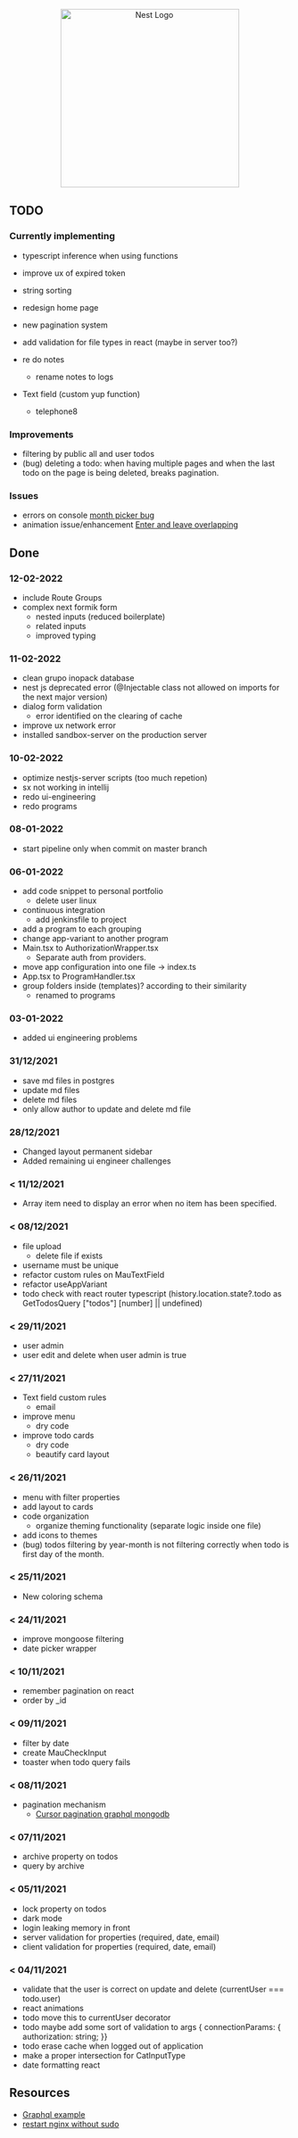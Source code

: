 <p align="center">
  <a href="http://nestjs.com/" target="blank"><img src="https://nestjs.com/img/logo_text.svg" width="320" alt="Nest Logo" /></a>
</p>

## TODO

### Currently implementing

* typescript inference when using functions
* improve ux of expired token
* string sorting

* redesign home page
* new pagination system
* add validation for file types in react (maybe in server too?)
* re do notes
  * rename notes to logs
* Text field (custom yup function)
  * telephone8
  
  
### Improvements


* filtering by public all and user todos
* (bug) deleting a todo: when having multiple pages and when the last todo on the page is being deleted, breaks pagination.


### Issues

* errors on console [month picker bug](https://github.com/mui-org/material-ui/issues/28352)
* animation issue/enhancement [Enter and leave overlapping](https://github.com/pmndrs/react-spring/issues/1064)

## Done

### 12-02-2022

* include Route Groups
* complex next formik form
  * nested inputs (reduced boilerplate)
  * related inputs
  * improved typing

### 11-02-2022

* clean grupo inopack database
* nest js deprecated error (@Injectable class not allowed on imports for the next major version)
* dialog form validation
  * error identified on the clearing of cache
* improve ux network error
* installed sandbox-server on the production server

### 10-02-2022

* optimize nestjs-server scripts (too much repetion)
* sx not working in intellij
* redo ui-engineering
* redo programs


### 08-01-2022

* start pipeline only when commit on master branch


### 06-01-2022

* add code snippet to personal portfolio
  * delete user linux
* continuous integration
  * add jenkinsfile to project
* add a program to each grouping
* change app-variant to another program
* Main.tsx to AuthorizationWrapper.tsx
  * Separate auth from providers.
* move app configuration into one file -> index.ts
* App.tsx to ProgramHandler.tsx
* group folders inside (templates)? according to their similarity
  * renamed to programs


### 03-01-2022 

* added ui engineering problems

### 31/12/2021

* save md files in postgres
* update md files
* delete md files
* only allow author to update and delete md file


### 28/12/2021

* Changed layout permanent sidebar
* Added remaining ui engineer challenges


### < 11/12/2021

* Array item need to display an error when no item has been specified.


### < 08/12/2021

* file upload
  * delete file if exists
* username must be unique
* refactor custom rules on MauTextField
* refactor useAppVariant
* todo check with react router typescript (history.location.state?.todo as GetTodosQuery ["todos"] [number] || undefined)

### < 29/11/2021

* user admin
* user edit and delete when user admin is true

### < 27/11/2021

* Text field custom rules
  * email
* improve menu
  * dry code
* improve todo cards
  * dry code
  * beautify card layout


### < 26/11/2021

* menu with filter properties
* add layout to cards
* code organization
    * organize theming functionality (separate logic inside one file)
* add icons to themes
* (bug) todos filtering by year-month is not filtering correctly when todo is first day of the month.

### < 25/11/2021

* New coloring schema

### < 24/11/2021

* improve mongoose filtering
* date picker wrapper

### < 10/11/2021

* remember pagination on react
* order by _id

### < 09/11/2021

* filter by date
* create MauCheckInput
* toaster when todo query fails

### < 08/11/2021

* pagination mechanism
    * [Cursor pagination graphql mongodb](https://slingshotlabs.io/blog/cursor-pagination-graphql-mongodb/)

### < 07/11/2021

* archive property on todos
* query by archive

### < 05/11/2021

* lock property on todos
* dark mode
* login leaking memory in front
* server validation for properties (required, date, email)
* client validation for properties (required, date, email)

### < 04/11/2021

* validate that the user is correct on update and delete (currentUser === todo.user)
* react animations
* todo move this to currentUser decorator
* todo maybe add some sort of validation to args { connectionParams:  { authorization: string; }}
* todo erase cache when logged out of application
* make a proper intersection for CatInputType
* date formatting react

## Resources

* [Graphql example](https://github.com/EricKit/nest-user-auth/tree/master/src/auth)
* [restart nginx without sudo](https://stackoverflow.com/questions/3011067/restart-nginx-without-sudo)
